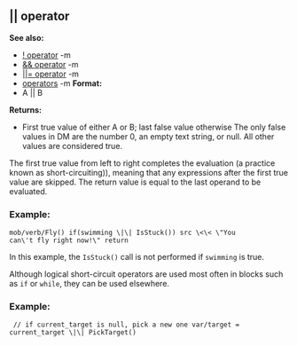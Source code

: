 ## \|\| operator
**See also:**
*   [! operator](/ref/operator/!.md) -m
*   [&& operator](/ref/operator/&&.md) -m
*   [\|\|= operator](/ref/operator/%7C%7C=.md) -m
*   [operators](/ref/operator.md) -m<!-- -->
**Format:**
*   A \|\| B
<!-- -->
**Returns:**
*   First true value of either A or B; last false value otherwise
The only false values in DM are the number 0, an empty text string, or
null. All other values are considered true. 

The first true
value from left to right completes the evaluation (a practice known as
short-circuiting)), meaning that any expressions after the first true
value are skipped. The return value is equal to the last operand to be
evaluated.
### Example:

```
mob/verb/Fly() if(swimming \|\| IsStuck()) src \<\< \"You
can\'t fly right now!\" return 
```
 

In this example, the
`IsStuck()` call is not performed if `swimming` is true.


Although logical short-circuit operators are used most often in
blocks such as `if` or `while`, they can be used elsewhere.
### Example:

```
 // if current_target is null, pick a new one var/target =
current_target \|\| PickTarget() 
```
